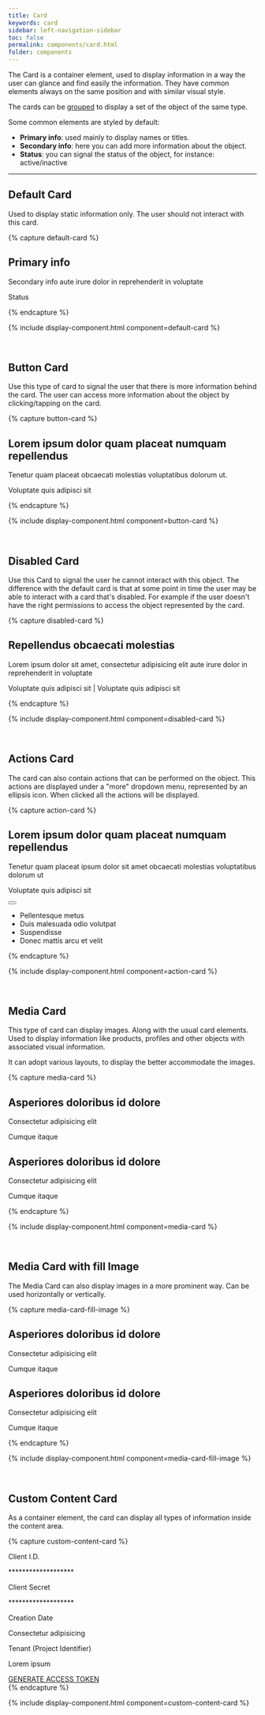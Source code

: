 ```yaml
---
title: Card
keywords: card
sidebar: left-navigation-sidebar
toc: false
permalink: components/card.html
folder: components
---
```


The Card is a container element, used to display information in a way the user can glance and find easily the information. They have common elements always on the same position and with similar visual style.

The cards can be [grouped](card-group.html) to display a set of the object of the same type.

Some common elements are styled by default:
* **Primary info**: used mainly to display names or titles.
* **Secondary info**: here you can add more information about the object.
* **Status**: you can signal the status of the object, for instance: active/inactive

<hr/>

## Default Card

Used to display static information only. The user should not interact with this card.

{% capture default-card %}
<div class="fd-card">
    <div class="fd-card__content">
         <h2 class="fd-card__header">
             Primary info
         </h2>
         <p class="fd-card__description">
             Secondary info aute irure dolor in reprehenderit in voluptate
         </p>
         <p class="fd-card__status">
             Status
         </p>
    </div>
</div>
{% endcapture %}

{% include display-component.html component=default-card %}

<br>

## Button Card

Use this type of card to signal the user that there is more information behind the card. The user can access more information about the object by clicking/tapping on the card.

{% capture button-card %}
<div class="fd-card fd-card--button" role="button">
    <div class="fd-card__content">
         <h2 class="fd-card__header">
             Lorem ipsum dolor quam placeat numquam repellendus
         </h2>
         <p class="fd-card__description">
             Tenetur quam placeat obcaecati molestias voluptatibus dolorum ut.
         </p>
         <p class="fd-card__status">
             <span class="fd-has-color-status-1">Voluptate quis adipisci sit</span>
         </p>
    </div>
</div>
{% endcapture %}

{% include display-component.html component=button-card %}

<br>

## Disabled Card

Use this Card to signal the user he cannot interact with this object. The difference with the default card is that at some point in time the user may be able to interact with a card that's disabled. For example if the user doesn't have the right permissions to access the object represented by the card.

{% capture disabled-card %}
<div class="fd-card fd-card--button is-disabled" aria-disabled="true" role="button">
    <div class="fd-card__content">
         <h2 class="fd-card__header">
             Repellendus obcaecati molestias
         </h2>
         <p class="fd-card__description">
             Lorem ipsum dolor sit amet, consectetur adipisicing elit aute irure dolor in reprehenderit in voluptate
         </p>
         <p class="fd-card__status">
             <span>Voluptate quis adipisci sit</span> | <span>Voluptate quis adipisci sit</span>
         </p>
    </div>
</div>
{% endcapture %}

{% include display-component.html component=disabled-card %}

<br>

## Actions Card

The card can also contain actions that can be performed on the object. This actions are displayed under a "more" dropdown menu, represented by an ellipsis icon. When clicked all the actions will be displayed.

{% capture action-card %}
<div class="fd-card fd-card--button">
    <div class="fd-card__content">
         <h2 class="fd-card__header">
             Lorem ipsum dolor quam placeat numquam repellendus
         </h2>
         <p class="fd-card__description">
             Tenetur quam placeat ipsum dolor sit amet obcaecati molestias voluptatibus dolorum ut
         </p>
         <p class="fd-card__status">
             <span class="fd-has-color-status-1">Voluptate quis adipisci sit</span>
         </p>
    </div>
    <div class="fd-card__actions">
        <div class="fd-dropdown">
            <button class="fd-button fd-button--icon fd-button--text" aria-controls="dKKJX636" aria-haspopup="true" aria-label="More">
                <span class="fd-icon fd-icon--more fd-icon--medium" role="presentation"></span>
            </button>
            <ul class="fd-dropdown__menu fd-contextual-menu" aria-hidden="true" id="dKKJX636">
                <li><a class="fd-dropdown__item">Pellentesque metus</a></li>
                <li><a class="fd-dropdown__item">Duis malesuada odio volutpat</a></li>
                <li><a class="fd-dropdown__item">Suspendisse</a></li>
                <li><a class="fd-dropdown__item">Donec mattis arcu et velit</a></li>
            </ul>
        </div>
    </div>
</div>
{% endcapture %}

{% include display-component.html component=action-card %}

<br>

## Media Card

This type of card can display images. Along with the usual card elements. Used to display information like products, profiles and other objects with associated visual information.

It can adopt various layouts, to display the better accommodate the images.

{% capture media-card %}
<div class="fd-card" role="button">
    <div class="fd-card__media" style="background-image: url(https://techne.yaas.io/images/product-thumbnail-wide.png)" aria-label="YaaS product thumbnail"></div>
    <div class="fd-card__content">
         <h2 class="fd-card__header">
             Asperiores doloribus id dolore
         </h2>
         <p class="fd-card__description">
             Consectetur adipisicing elit
         </p>
         <p class="fd-card__status">
             <span class="fd-has-color-status-1">Cumque itaque</span>
         </p>
    </div>
</div>
<div class="fd-card" role="button">
    <div class="fd-card__media fd-card__media--round" style="background-image: url(https://techne.yaas.io/images/product-thumbnail-wide.png)" aria-label="YaaS product thumbnail"></div>
    <div class="fd-card__content">
         <h2 class="fd-card__header">
             Asperiores doloribus id dolore
         </h2>
         <p class="fd-card__description">
             Consectetur adipisicing elit
         </p>
         <p class="fd-card__status">
             <span class="fd-has-color-status-1">Cumque itaque</span>
         </p>
    </div>
</div>
{% endcapture %}

{% include display-component.html component=media-card %}

<br>

## Media Card with fill Image

The Media Card can also display images in a more prominent way. Can be used horizontally or vertically.

{% capture media-card-fill-image %}
<div class="fd-card" role="button">
    <div class="fd-card__media fd-card__media--fill" style="background-image: url(https://techne.yaas.io/images/product-thumbnail-wide.png)" aria-label="YaaS product thumbnail"></div>
    <div class="fd-card__content">
         <h2 class="fd-card__header">
             Asperiores doloribus id dolore
         </h2>
         <p class="fd-card__description">
             Consectetur adipisicing elit
         </p>
         <p class="fd-card__status">
             <span class="fd-has-color-status-1">Cumque itaque</span>
         </p>
    </div>
</div>
<div class="fd-card fd-card--vertical" role="button">
    <div class="fd-card__media" style="background-image: url(https://techne.yaas.io/images/product-thumbnail-wide.png)" aria-label="YaaS product thumbnail"></div>
    <div class="fd-card__content">
         <h2 class="fd-card__header">
             Asperiores doloribus id dolore
         </h2>
         <p class="fd-card__description">
             Consectetur adipisicing elit
         </p>
         <p class="fd-card__status">
             <span class="fd-has-color-status-1">Cumque itaque</span>
         </p>
    </div>
</div>
{% endcapture %}

{% include display-component.html component=media-card-fill-image %}

<br>

## Custom Content Card

As a container element, the card can display all types of information inside the content area.

{% capture custom-content-card %}
<div class="fd-card">
    <div class="fd-card__content">
        <span class="fd-has-color-text-3 fd-has-type-minus-2">Client I.D.</span>
        <p>*******************</p>
        <span class="fd-has-color-text-3 fd-has-type-minus-2">Client Secret</span>
        <p>*******************</p>
        <span class="fd-has-color-text-3 fd-has-type-minus-2">Creation Date</span>
        <p>Consectetur adipisicing</p>
        <span class="fd-has-color-txt-3 fd-has-type-minus-2">Tenant (Project Identifier)</span>
        <p>Lorem ipsum</p>
    </div>
    <div class="fd-card__actions">
        <a class="fd-has-type-1 fd-has-font-family-header" href="">GENERATE ACCESS TOKEN</a>
    </div>
</div>
{% endcapture %}

{% include display-component.html component=custom-content-card %}
